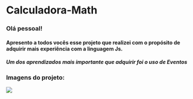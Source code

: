# Calculadora-Math

<h3>Olá pessoal!</h3>
<h4>Apresento a todos vocês esse projeto que realizei com o propósito de adquirir mais experiência com a linguagem Js.</h4>

<h5>Um dos aprendizados mais importante que adquirir foi o uso de Eventos</h5>

<h3>Imagens do projeto:</h3>
<img src="https://user-images.githubusercontent.com/81389142/186171740-1ff7e930-7318-4cbc-9773-eba9afdd2692.jpg">
